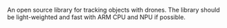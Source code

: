 An open source library for tracking objects with drones. The library should be light-weighted and fast with ARM CPU and NPU if possible.
